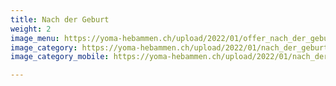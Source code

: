 ```yaml
---
title: Nach der Geburt
weight: 2
image_menu: https://yoma-hebammen.ch/upload/2022/01/offer_nach_der_geburt.jpg
image_category: https://yoma-hebammen.ch/upload/2022/01/nach_der_geburt_halbmond.jpg
image_category_mobile: https://yoma-hebammen.ch/upload/2022/01/nach_der_geburt_halbmond_mobile.jpg

---
```


